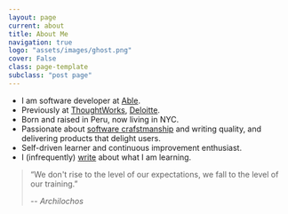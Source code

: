 ```yaml
---
layout: page
current: about
title: About Me
navigation: true
logo: "assets/images/ghost.png"
cover: False
class: page-template
subclass: "post page"
---
```


- I am software developer at [Able](https://able.co/).
- Previously at [ThoughtWorks](https://www.thoughtworks.com/), [Deloitte](https://www2.deloitte.com/us/en.html).
- Born and raised in Peru, now living in NYC.
- Passionate about [software crafstmanship](http://manifesto.softwarecraftsmanship.org/) and writing quality, and delivering products that delight users.
- Self-driven learner and continuous improvement enthusiast.
- I (infrequently) [write]({{site.baseurl}}) about what I am learning.

> “We don't rise to the level of our expectations, we fall to the level of our training.”
>
> -- <cite>Archilochos</cite>
